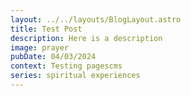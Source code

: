 ```yaml
---
layout: ../../layouts/BlogLayout.astro
title: Test Post
description: Here is a description
image: prayer
pubDate: 04/03/2024
context: Testing pagescms
series: spiritual experiences
---
```

